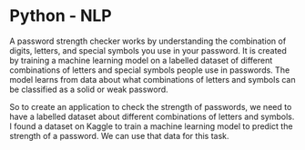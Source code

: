 # Python - NLP

A password strength checker works by understanding the combination of digits, letters, and special symbols you use in your password. It is created by training a machine learning model on a labelled dataset of different combinations of letters and special symbols people use in passwords. The model learns from data about what combinations of letters and symbols can be classified as a solid or weak password.

So to create an application to check the strength of passwords, we need to have a labelled dataset about different combinations of letters and symbols. I found a dataset on Kaggle to train a machine learning model to predict the strength of a password. We can use that data for this task.
